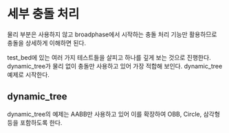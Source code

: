 # 세부 충돌 처리 

물리 부분은 사용하지 않고 broadphase에서 시작하는 충돌 처리 기능만 
활용하므로 충돌을 상세하게 이해하면 된다. 

test_bed에 있는 여러 가지 테스트들을 살피고 하나를 깊게 보는 
것으로 진행한다. dynamic_tree가 물리 없이 충돌만 사용하고 있어 
가장 적합해 보인다. dynamic_tree 예제로 시작한다. 

## dynamic_tree

dynamic_tree의 예제는 AABB만 사용하고 있어 이를 확장하여 OBB, Circle, 삼각형 
등을 포함하도록 한다. 

